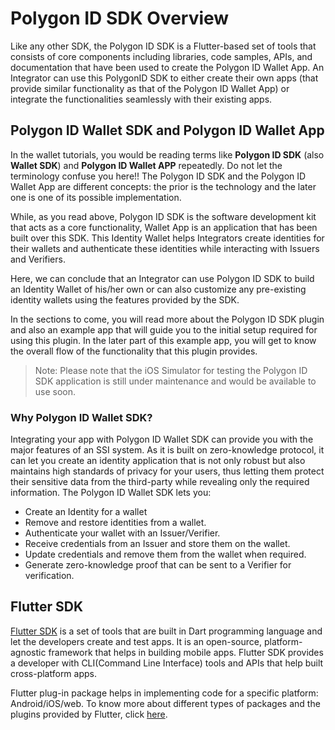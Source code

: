 # Polygon ID SDK Overview

Like any other SDK, the Polygon ID SDK is a Flutter-based set of tools that consists of core components including libraries, code samples, APIs, and documentation that have been used to create the Polygon ID Wallet App. An Integrator can use this PolygonID SDK to either create their own apps (that provide similar functionality as that of the Polygon ID Wallet App) or integrate the functionalities seamlessly with their existing apps. 

## Polygon ID Wallet SDK and Polygon ID Wallet App

In the wallet tutorials, you would be reading terms like **Polygon ID SDK** (also **Wallet SDK**) and **Polygon ID Wallet APP** repeatedly. Do not let the terminology confuse you here!! The Polygon ID SDK and the Polygon ID Wallet App are different concepts: the prior is the technology and the later one is one of its possible implementation. 

While, as you read above, Polygon ID SDK is the software development kit that acts as a core functionality, Wallet App is an application that has been built over this SDK. This Identity Wallet helps Integrators create identities for their wallets and authenticate these identities while interacting with Issuers and Verifiers. 

Here, we can conclude that an Integrator can use Polygon ID SDK to build an Identity Wallet of his/her own or can also customize any pre-existing identity wallets using the features provided by the SDK.  

In the sections to come, you will read more about the Polygon ID SDK plugin and also an example app that will guide you to the initial setup required for using this plugin. In the later part of this example app, you will get to know the overall flow of the functionality that this plugin provides.  

>Note: Please note that the iOS Simulator for testing the Polygon ID SDK application is still under maintenance and would be available to use soon. 

### Why Polygon ID Wallet SDK?

Integrating your app with Polygon ID Wallet SDK can provide you with the major features of an SSI system. As it is built on zero-knowledge protocol, it can let you create an identity application that is not only robust but also maintains high standards of privacy for your users, thus letting them protect their sensitive data from the third-party while revealing only the required information. The Polygon ID Wallet SDK lets you:

- Create an Identity for a wallet
- Remove and restore identities from a wallet.
- Authenticate your wallet with an Issuer/Verifier.
- Receive credentials from an Issuer and store them on the wallet.
- Update credentials and remove them from the wallet when required.
- Generate zero-knowledge proof that can be sent to a Verifier for verification. 

## Flutter SDK
 
[Flutter SDK](https://docs.flutter.dev/) is a set of tools that are built in Dart programming language and let the developers create and test apps. It is an open-source, platform-agnostic framework that helps in building mobile apps. Flutter SDK provides a developer with CLI(Command Line Interface) tools and APIs that help built cross-platform apps. 

Flutter plug-in package helps in implementing code for a specific platform: Android/iOS/web. To know more about different types of packages and the plugins provided by Flutter, click [here](https://docs.flutter.dev/development/packages-and-plugins/developing-packages).


 

 

